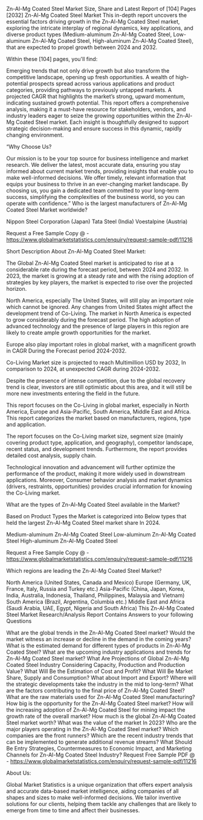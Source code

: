 Zn-Al-Mg Coated Steel Market Size, Share and Latest Report of [104] Pages [2032]
Zn-Al-Mg Coated Steel Market This in-depth report uncovers the essential factors driving growth in the Zn-Al-Mg Coated Steel market, exploring the intricate interplay of regional dynamics, key applications, and diverse product types (Medium-aluminum Zn-Al-Mg Coated Steel, Low-aluminum Zn-Al-Mg Coated Steel, High-aluminum Zn-Al-Mg Coated Steel), that are expected to propel growth between 2024 and 2032.

Within these [104] pages, you'll find:

Emerging trends that not only drive growth but also transform the competitive landscape, opening up fresh opportunities.
A wealth of high-potential prospects spread across various applications and product categories, providing pathways to previously untapped markets.
A projected CAGR that highlights the market’s strong, upward momentum, indicating sustained growth potential.
This report offers a comprehensive analysis, making it a must-have resource for stakeholders, vendors, and industry leaders eager to seize the growing opportunities within the Zn-Al-Mg Coated Steel market. Each insight is thoughtfully designed to support strategic decision-making and ensure success in this dynamic, rapidly changing environment.

“Why Choose Us?

Our mission is to be your top source for business intelligence and market research.
We deliver the latest, most accurate data, ensuring you stay informed about current market trends, providing insights that enable you to make well-informed decisions.
We offer timely, relevant information that equips your business to thrive in an ever-changing market landscape.
By choosing us, you gain a dedicated team committed to your long-term success, simplifying the complexities of the business world, so you can operate with confidence.”
Who is the largest manufacturers of Zn-Al-Mg Coated Steel Market worldwide?

 

Nippon Steel Corporation (Japan)
Tata Steel (India)
Voestalpine (Austria)
 

Request a Free Sample Copy @ - https://www.globalmarketstatistics.com/enquiry/request-sample-pdf/11216

 

Short Description About Zn-Al-Mg Coated Steel Market:

The Global Zn-Al-Mg Coated Steel market is anticipated to rise at a considerable rate during the forecast period, between 2024 and 2032. In 2023, the market is growing at a steady rate and with the rising adoption of strategies by key players, the market is expected to rise over the projected horizon.

North America, especially The United States, will still play an important role which cannot be ignored. Any changes from United States might affect the development trend of Co-Living. The market in North America is expected to grow considerably during the forecast period. The high adoption of advanced technology and the presence of large players in this region are likely to create ample growth opportunities for the market.

Europe also play important roles in global market, with a magnificent growth in CAGR During the Forecast period 2024-2032.

Co-Living Market size is projected to reach Multimillion USD by 2032, In comparison to 2024, at unexpected CAGR during 2024-2032.

Despite the presence of intense competition, due to the global recovery trend is clear, investors are still optimistic about this area, and it will still be more new investments entering the field in the future.

This report focuses on the Co-Living in global market, especially in North America, Europe and Asia-Pacific, South America, Middle East and Africa. This report categorizes the market based on manufacturers, regions, type and application.

The report focuses on the Co-Living market size, segment size (mainly covering product type, application, and geography), competitor landscape, recent status, and development trends. Furthermore, the report provides detailed cost analysis, supply chain.

Technological innovation and advancement will further optimize the performance of the product, making it more widely used in downstream applications. Moreover, Consumer behavior analysis and market dynamics (drivers, restraints, opportunities) provides crucial information for knowing the Co-Living market.

What are the types of Zn-Al-Mg Coated Steel available in the Market?

Based on Product Types the Market is categorized into Below types that held the largest Zn-Al-Mg Coated Steel market share In 2024.

 

Medium-aluminum Zn-Al-Mg Coated Steel
Low-aluminum Zn-Al-Mg Coated Steel
High-aluminum Zn-Al-Mg Coated Steel
 

Request a Free Sample Copy @ - https://www.globalmarketstatistics.com/enquiry/request-sample-pdf/11216

Which regions are leading the Zn-Al-Mg Coated Steel Market?

North America (United States, Canada and Mexico)
Europe (Germany, UK, France, Italy, Russia and Turkey etc.)
Asia-Pacific (China, Japan, Korea, India, Australia, Indonesia, Thailand, Philippines, Malaysia and Vietnam)
South America (Brazil, Argentina, Columbia etc.)
Middle East and Africa (Saudi Arabia, UAE, Egypt, Nigeria and South Africa)
This Zn-Al-Mg Coated Steel Market Research/Analysis Report Contains Answers to your following Questions

What are the global trends in the Zn-Al-Mg Coated Steel market? Would the market witness an increase or decline in the demand in the coming years?
What is the estimated demand for different types of products in Zn-Al-Mg Coated Steel? What are the upcoming industry applications and trends for Zn-Al-Mg Coated Steel market?
What Are Projections of Global Zn-Al-Mg Coated Steel Industry Considering Capacity, Production and Production Value? What Will Be the Estimation of Cost and Profit? What Will Be Market Share, Supply and Consumption? What about Import and Export?
Where will the strategic developments take the industry in the mid to long-term?
What are the factors contributing to the final price of Zn-Al-Mg Coated Steel? What are the raw materials used for Zn-Al-Mg Coated Steel manufacturing?
How big is the opportunity for the Zn-Al-Mg Coated Steel market? How will the increasing adoption of Zn-Al-Mg Coated Steel for mining impact the growth rate of the overall market?
How much is the global Zn-Al-Mg Coated Steel market worth? What was the value of the market In 2023?
Who are the major players operating in the Zn-Al-Mg Coated Steel market? Which companies are the front runners?
Which are the recent industry trends that can be implemented to generate additional revenue streams?
What Should Be Entry Strategies, Countermeasures to Economic Impact, and Marketing Channels for Zn-Al-Mg Coated Steel Industry?
Request Free Sample PDF @ - https://www.globalmarketstatistics.com/enquiry/request-sample-pdf/11216

About Us:

Global Market Statistics is a unique organization that offers expert analysis and accurate data-based market intelligence, aiding companies of all shapes and sizes to make well-informed decisions. We tailor inventive solutions for our clients, helping them tackle any challenges that are likely to emerge from time to time and affect their businesses.